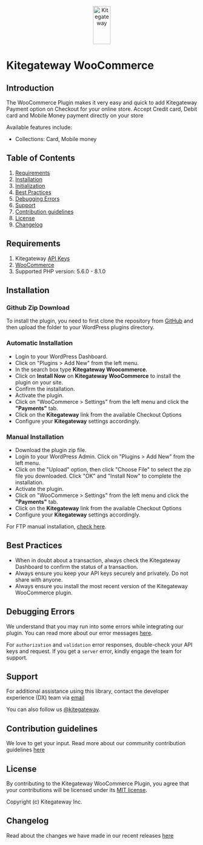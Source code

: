 <p align="center">
    <img title="Kitegateway" height="100" src="https://kitegateway.com/home/img/logo.png" width="30%"/>
</p>

# Kitegateway WooCommerce

## Introduction

The WooCommerce Plugin makes it very easy and quick to add Kitegateway Payment option on Checkout for your online store. Accept Credit card, Debit card and Mobile Money payment directly on your store

Available features include:

- Collections: Card, Mobile money

## Table of Contents

1. [Requirements](#requirements)
2. [Installation](#installation)
3. [Initialization](#initialization)
4. [Best Practices](#best-practices)
5. [Debugging Errors](#debugging-errors)
6. [Support](#support)
7. [Contribution guidelines](#contribution-guidelines)
8. [License](#license)
9. [Changelog](#changelog)

## Requirements

1. Kitegateway [API Keys](https://docs.kitegateway.com)
2. [WooCommerce](https://woocommerce.com/)
3. Supported PHP version: 5.6.0 - 8.1.0

## Installation

### Github Zip Download

To install the plugin, you need to first clone the repository from [GitHub](https://github.com/kitegateway/wooCommerce) and then upload the folder to your WordPress plugins directory.

### Automatic Installation

- Login to your WordPress Dashboard.
- Click on "Plugins > Add New" from the left menu.
- In the search box type **Kitegateway Woocommerce**.
- Click on **Install Now** on **Kitegateway WooCommerce** to install the plugin on your site.
- Confirm the installation.
- Activate the plugin.
- Click on "WooCommerce > Settings" from the left menu and click the **"Payments"** tab.
- Click on the **Kitegateway** link from the available Checkout Options
- Configure your **Kitegateway** settings accordingly.

### Manual Installation

- Download the plugin zip file.
- Login to your WordPress Admin. Click on "Plugins > Add New" from the left menu.
- Click on the "Upload" option, then click "Choose File" to select the zip file you downloaded. Click "OK" and "Install Now" to complete the installation.
- Activate the plugin.
- Click on "WooCommerce > Settings" from the left menu and click the **"Payments"** tab.
- Click on the **Kitegateway** link from the available Checkout Options
- Configure your **Kitegateway** settings accordingly.

For FTP manual installation, [check here](https://wordpress.org/documentation/article/manage-plugins/).

## Best Practices

- When in doubt about a transaction, always check the Kitegateway Dashboard to confirm the status of a transaction.
- Always ensure you keep your API keys securely and privately. Do not share with anyone.
- Always ensure you install the most recent version of the Kitegateway WooCommerce plugin.

## Debugging Errors

We understand that you may run into some errors while integrating our plugin. You can read more about our error messages [here](https://docs.kitegateway.com/getting-started/errors).

For `authorization` and `validation` error responses, double-check your API keys and request. If you get a `server` error, kindly engage the team for support.

## Support

For additional assistance using this library, contact the developer experience (DX) team via [email](mailto:tech@kitegateway.com)

You can also follow us [@kitegateway](https://x.com/kitegateway).

## Contribution guidelines

We love to get your input. Read more about our community contribution guidelines [here](/CONTRIBUTING.md)

## License

By contributing to the Kitegateway WooCommerce Plugin, you agree that your contributions will be licensed under its [MIT license](/LICENSE).

Copyright (c) Kitegateway Inc.

## Changelog

Read about the changes we have made in our recent releases [here](/CHANGELOG.md)
